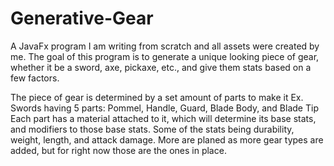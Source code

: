 # Generative-Gear
A JavaFx program I am writing from scratch and all assets were created by me. The goal of this program is to generate a unique looking piece of gear, whether it be a sword, axe, pickaxe, etc., and give them stats based on a few factors.

The piece of gear is determined by a set amount of parts to make it
  Ex. Swords having 5 parts: Pommel, Handle, Guard, Blade Body, and Blade Tip
Each part has a material attached to it, which will determine its base stats, and modifiers to those base stats. Some of the stats being durability, weight, length, and attack damage. More are planed as more gear types are added, but for right now those are the ones in place.

